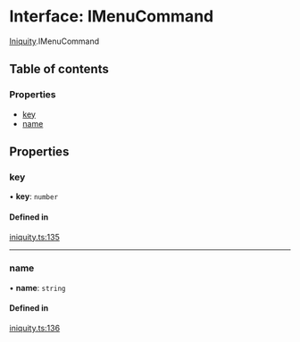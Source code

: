 # Interface: IMenuCommand

[Iniquity](../modules/Iniquity.md).IMenuCommand

## Table of contents

### Properties

- [key](Iniquity.IMenuCommand.md#key)
- [name](Iniquity.IMenuCommand.md#name)

## Properties

### key

• **key**: `number`

#### Defined in

[iniquity.ts:135](https://github.com/iniquitybbs/iniquity/blob/1e096e6/packages/core/src/iniquity.ts#L135)

___

### name

• **name**: `string`

#### Defined in

[iniquity.ts:136](https://github.com/iniquitybbs/iniquity/blob/1e096e6/packages/core/src/iniquity.ts#L136)
